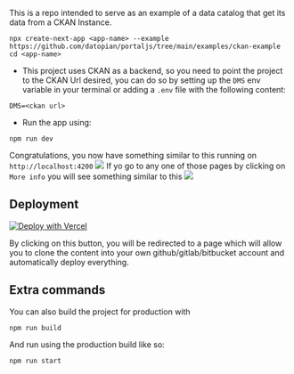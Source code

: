 This is a repo intended to serve as an example of a data catalog that get its data from a CKAN Instance.

```
npx create-next-app <app-name> --example https://github.com/datopian/portaljs/tree/main/examples/ckan-example
cd <app-name>
```

- This project uses CKAN as a backend, so you need to point the project to the CKAN Url desired, you can do so by setting up the `DMS` env variable in your terminal or adding a `.env` file with the following content:

```
DMS=<ckan url>
```

- Run the app using:

```
npm run dev
```

Congratulations, you now have something similar to this running on `http://localhost:4200`
![](https://media.discordapp.net/attachments/1069718983604977754/1098252297726865408/image.png?width=853&height=461)
If yo go to any one of those pages by clicking on `More info` you will see something similar to this
![](https://media.discordapp.net/attachments/1069718983604977754/1098252298074988595/image.png?width=853&height=461)

## Deployment

[![Deploy with Vercel](https://vercel.com/button)](https://vercel.com/new/clone?repository-url=https%3A%2F%2Fgithub.com%2Fdatopian%2Fportaljs%2Ftree%2Fmain%2Fexamples%2Fckan-example&env=DMS&envDescription=URL%20For%20the%20CKAN%20Backend%20Ex%3A%20https%3A%2F%2Fdemo.dev.datopian.com)

By clicking on this button, you will be redirected to a page which will allow you to clone the content into your own github/gitlab/bitbucket account and automatically deploy everything.



## Extra commands

You can also build the project for production with

```
npm run build
```

And run using the production build like so:

```
npm run start
```

